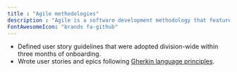 ```yaml
---
title : "Agile methodologies"
description : "Agile is a software development methodology that features working on small tasks and deploying frequently."
FontAwesomeIcon: "brands fa-github"
---
```


- Defined user story guidelines that were adopted division-wide within three months of onboarding.
- Wrote user stories and epics following [Gherkin language principles](https://cucumber.io/docs/gherkin/).
